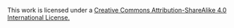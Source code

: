 This work is licensed under a [Creative Commons Attribution-ShareAlike 4.0 International License.](http://creativecommons.org/licenses/by-sa/4.0/)

